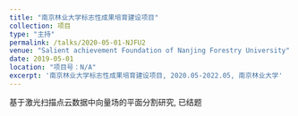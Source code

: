 ```yaml
---
title: "南京林业大学标志性成果培育建设项目"
collection: 项目
type: "主持"
permalink: /talks/2020-05-01-NJFU2
venue: "Salient achievement Foundation of Nanjing Forestry University"
date: 2019-05-01
location: "项目号：N/A"
excerpt: '南京林业大学标志性成果培育建设项目, 2020.05-2022.05, 南京林业大学'
---
```


基于激光扫描点云数据中向量场的平面分割研究, 已结题
